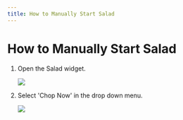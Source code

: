 ```yaml
---
title: How to Manually Start Salad
---
```


# How to Manually Start Salad

1. Open the Salad widget.
   
   ![](https://s3.amazonaws.com/helpscout.net/docs/assets/615b47bfca9e0011a4434693/images/68ac20ef8e97a048e5e61a29/file-pgMSxRAIwz.png)
2. Select 'Chop Now' in the drop down menu.
   
   ![](https://s3.amazonaws.com/helpscout.net/docs/assets/615b47bfca9e0011a4434693/images/68ac233a93262c3e08a4f8da/file-uSYFNdfMkE.png)
